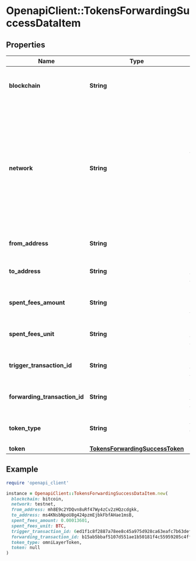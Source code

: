 # OpenapiClient::TokensForwardingSuccessDataItem

## Properties

| Name | Type | Description | Notes |
| ---- | ---- | ----------- | ----- |
| **blockchain** | **String** | Represents the specific blockchain protocol name, e.g. Ethereum, Bitcoin, etc. |  |
| **network** | **String** | Represents the name of the blockchain network used; blockchain networks are usually identical as technology and software, but they differ in data, e.g. - \&quot;mainnet\&quot; is the live network with actual data while networks like \&quot;testnet\&quot;, \&quot;ropsten\&quot;, \&quot;rinkeby\&quot; are test networks. |  |
| **from_address** | **String** | Represents the hash of the address that provides the tokens. |  |
| **to_address** | **String** | Represents the hash of the address to forward the tokens to. |  |
| **spent_fees_amount** | **String** | Represents the amount of the fee spent for the tokens to be forwarded. |  |
| **spent_fees_unit** | **String** | Represents the unit of the fee spent for the tokens to be forwarded, e.g. BTC. |  |
| **trigger_transaction_id** | **String** | Defines the unique Transaction ID that triggered the token forwarding. |  |
| **forwarding_transaction_id** | **String** | Defines the unique Transaction ID that forwarded the tokens. |  |
| **token_type** | **String** | Defines the type of token sent with the transaction, e.g. ERC 20. |  |
| **token** | [**TokensForwardingSuccessToken**](TokensForwardingSuccessToken.md) |  |  |

## Example

```ruby
require 'openapi_client'

instance = OpenapiClient::TokensForwardingSuccessDataItem.new(
  blockchain: bitcoin,
  network: testnet,
  from_address: mh8E9c2YDQvn8uRf47Wy4zCv2zHQzcdgkk,
  to_address: ms4KNsbNpoU8g424pzmEjbkFbfAHae1msB,
  spent_fees_amount: 0.00013601,
  spent_fees_unit: BTC,
  trigger_transaction_id: 6ed1f1c8f2887a78ee8c45a975d928ca63eafc7b63def56324606ddd3cc9854f,
  forwarding_transaction_id: b15ab5bbaf5107d551ae1b50181f4c55959205c4ff843e3c10d86d00e690fc72,
  token_type: omniLayerToken,
  token: null
)
```

